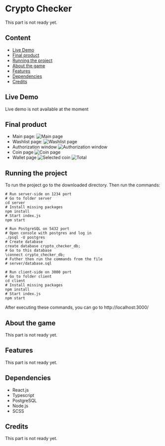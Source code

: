 
# Crypto Checker

This part is not ready yet.

## Content
- [Live Demo](https://github.com/egor-denisov/crypto-checker#live-demo)
- [Final product](https://github.com/egor-denisov/crypto-checker#final-product)
- [Running the project](https://github.com/egor-denisov/crypto-checker#running-the-project)
- [About the game](https://github.com/egor-denisov/crypto-checker#about-the-game)
- [Features](https://github.com/egor-denisov/crypto-checker#features)
- [Dependencies](https://github.com/egor-denisov/crypto-checker#dependencies)
- [Credits](https://github.com/egor-denisov/crypto-checker#credits)

## Live Demo
Live demo is not available at the moment
## Final product

- Main page:
![](https://sun9-west.userapi.com/sun9-61/s/v1/ig2/3CZ4KLihDXtVqT3QBsg118_U0BHzdnUdTTyHZ7skn07mS8FGWK4-_hsDq-9gr7U4yTlMP8oIqzojgHQWLqQTmZWz.jpg?size=1920x883&quality=95&type=album "Main page")
- Washlist page:
![](https://sun9-east.userapi.com/sun9-43/s/v1/ig2/6GfpkvEKmcZGlnDX-m0tezvJCLbGuNCfJKj5DqOAgk1PhSW4Tz6sQnAZRkLxEIYuIyqx9UvkPrc42EeArYPP-4us.jpg?size=1918x888&quality=95&type=album "Washlist page")
- Authorization window
![](https://sun9-west.userapi.com/sun9-9/s/v1/ig2/V4Yws6Z_MRjVskk7W7quug42Hcn3fVMuiaJd3pFb-Ac3_GM1kxXpf5WLP9tDsEiA2grOSvPqhWwhtZYSOiISdBtL.jpg?size=1919x886&quality=95&type=album "Authorization window")
- Coin page
![](https://sun9-north.userapi.com/sun9-77/s/v1/ig2/Isv59GsiTEqR0XLZal_Q2p46HkWoT6LC7fJLOuYqiGF4nBJhHCJdppSa1KOk-LSM_2oHsmO3cwRFUI4QZ2RAJgpb.jpg?size=1908x871&quality=95&type=album "Coin page")
- Wallet page
![](https://sun9-north.userapi.com/sun9-77/s/v1/ig2/dY02LOZEq9ge_Gr48EJzPlY1FyvFlYxI08V00IYy0b8kKVbEQFuX-D1mvnFxiSdqYgzO4rbBHhJ1RAW3gINhClyE.jpg?size=1914x887&quality=95&type=album "Selected coin")
![](https://sun9-north.userapi.com/sun9-83/s/v1/ig2/Sn9-NanF1Li1tlUiE7CaLDAt6Ffn-mV4N68Bxts3RF6UpxTUiristMPf7H51UFv_3qroz6LJiB6zOO1XqopSgS7v.jpg?size=1920x889&quality=95&type=album "Total")

## Running the project
To run the project go to the downloaded directory. Then run the commands:

```
# Run server-side on 1234 port
# Go to folder server
cd server
# Install missing packages
npm install
# Start index.js
npm start 
```
```
# Run PostgreSQL on 5432 port
# Open console with postgres and log in
./psql -U postgres
# Create database
create database crypto_checker_db;
# Go to this database
\connect crypto_checker_db;
# Futher then run the commands from the file 
# server/database.sql
```
```
# Run client-side on 3000 port
# Go to folder client
cd client
# Install missing packages
npm install
# Start index.js
npm start
```
Аfter executing these commands, you can go to http://localhost:3000/

## About the game

This part is not ready yet.

## Features

This part is not ready yet.

## Dependencies
- React.js
- Typescript
- PostgreSQL
- Node.js
- SCSS

## Credits

This part is not ready yet.
